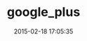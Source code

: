 ---
layout: post
title:  "google_plus"
repo:   "seejohnrun/google_plus"
date:   2015-02-18 17:05:35
gemurl: http://github.com/seejohnrun/google_plus
---